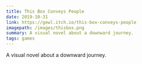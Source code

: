 ```yaml
---
title: This Box Conveys People
date: 2019-10-31
link: https://gewl.itch.io/this-box-conveys-people
imagepath: /images/thisbox.png
summary: A visual novel about a downward journey.
tags: games
---
```

A visual novel about a downward journey.
